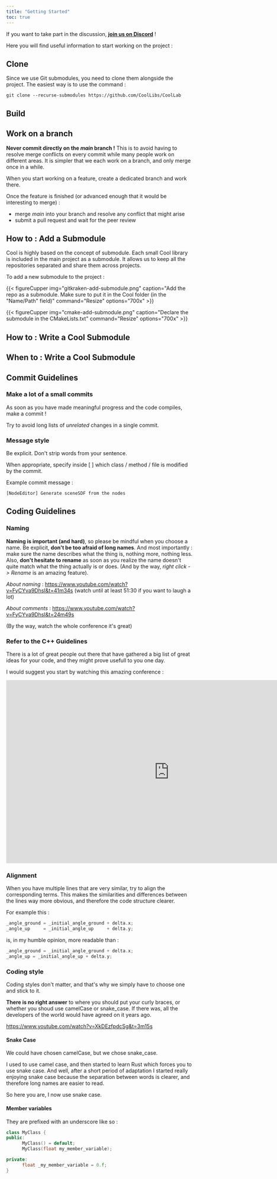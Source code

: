 ```yaml
---
title: "Getting Started"
toc: true
---
```


If you want to take part in the discussion, [**join us on Discord**](https://discord.gg/JuNbK5Squb) !

Here you will find useful information to start working on the project :

## Clone

Since we use Git submodules, you need to clone them alongside the project. The easiest way is to use the command :
```
git clone --recurse-submodules https://github.com/CoolLibs/CoolLab
```

## Build

## Work on a branch

**Never commit directly on the *main* branch !** This is to avoid having to resolve merge conflicts on every commit while many people work on different areas. It is simpler that we each work on a branch, and only merge once in a while.

When you start working on a feature, create a dedicated branch and work there.

Once the feature is finished (or advanced enough that it would be interesting to merge) :
- merge *main* into your branch and resolve any conflict that might arise
- submit a pull request and wait for the peer review

## How to : Add a Submodule

Cool is highly based on the concept of submodule. Each small Cool library is included in the main project as a submodule. It allows us to keep all the repositories separated and share them across projects.

To add a new submodule to the project :

{{< figureCupper
img="gitkraken-add-submodule.png" 
caption="Add the repo as a submodule. Make sure to put it in the Cool folder (in the \"Name/Path\" field)"
command="Resize" 
options="700x" >}}

{{< figureCupper
img="cmake-add-submodule.png" 
caption="Declare the submodule in the CMakeLists.txt" 
command="Resize" 
options="700x" >}}

## How to : Write a Cool Submodule

## When to : Write a Cool Submodule

## Commit Guidelines

### Make a lot of a small commits

As soon as you have made meaningful progress and the code compiles, make a commit !

Try to avoid long lists of *unrelated* changes in a single commit.

### Message style

Be explicit. Don't strip words from your sentence.

When appropriate, specify inside [ ] which class / method / file is modified by the commit.

Example commit message :
```
[NodeEditor] Generate sceneSDF from the nodes
```

## Coding Guidelines

### Naming

**Naming is important (and hard)**, so please be mindful when you choose a name. Be explicit, **don't be too afraid of long names**. And most importantly : make sure the name describes what the thing is, nothing more, nothing less.
Also, **don't hesitate to rename** as soon as you realize the name doesn't quite match what the thing actually is or does. (And by the way, *right click -> Rename* is an amazing feature).

*About naming* :
https://www.youtube.com/watch?v=FyCYva9DhsI&t=41m34s (watch until at least 51:30 if you want to laugh a lot)

*About comments* :
https://www.youtube.com/watch?v=FyCYva9DhsI&t=24m49s

(By the way, watch the whole conference it's great)

### Refer to the C++ Guidelines

There is a lot of great people out there that have gathered a big list of great ideas for your code, and they might prove usefull to you one day.

I would suggest you start by watching this amazing conference :

<iframe width="880" height="495" src="https://www.youtube.com/embed/XkDEzfpdcSg" title="YouTube video player" frameborder="0" allow="accelerometer; autoplay; clipboard-write; encrypted-media; gyroscope; picture-in-picture" allowfullscreen></iframe>

### Alignment

When you have multiple lines that are very similar, try to align the corresponding terms. This makes the similarities and differences between the lines way more obvious, and therefore the code structure clearer.

For example this :

```cpp
_angle_ground = _initial_angle_ground + delta.x;
_angle_up     = _initial_angle_up     + delta.y;
```

is, in my humble opinion, more readable than :

```cpp
_angle_ground = _initial_angle_ground + delta.x;
_angle_up = _initial_angle_up + delta.y;
```

### Coding style

Coding styles don't matter, and that's why we simply have to choose one and stick to it.

**There is no right answer** to where you should put your curly braces, or whether you shoud use camelCase or snake_case. If there was, all the developers of the world would have agreed on it years ago.

https://www.youtube.com/watch?v=XkDEzfpdcSg&t=3m15s

#### Snake Case

We could have chosen camelCase, but we chose snake_case.

I used to use camel case, and then started to learn Rust which forces you to use snake case. And well, after a short period of adaptation I started really enjoying snake case because the separation between words is clearer, and therefore long names are easier to read.

So here you are, I now use snake case.

#### Member variables

They are prefixed with an underscore like so :

```cpp
class MyClass {
public:
      MyClass() = default;
      MyClass(float my_member_variable);

private:
      float _my_member_variable = 0.f;
}
```
